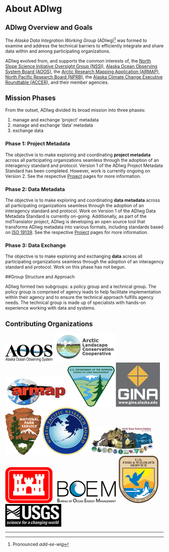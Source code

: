 # About ADIwg

## ADIwg Overview and Goals

The *Alaska Data Integration Working Group* (ADIwg)[^1] was formed to examine and address the technical barriers to
efficiently integrate and share data within and among participating organizations.

ADIwg evolved from, and supports the common interests of, the [North Slope Science Initiative Oversight Group (NSSI)](http://www.northslope.org/),
[Alaska Ocean Observing System Board (AOOS)](http://www.aoos.org/), the [Arctic Research Mapping Application (ARMAP)](http://armap.org/),
[North Pacific Research Board (NPRB)](http://www.nprb.org/),
the [Alaska Climate Change Executive Roundtable (ACCER)](http://www.aoos.org/adiwg/accer/), and their member agencies.

## Mission Phases

From the outset, ADIwg divided its broad mission into three phases:
 1. manage and exchange ‘project’ metadata
 2. manage and exchange ‘data’ metadata
 3. exchange data

### Phase 1: Project Metadata

The objective is to make exploring and coordinating **project metadata** across all participating organizations seamless through
the adoption of an interagency standard and protocol. Version 1 of the ADIwg Project Metadata Standard has been completed. However,
work is currently ongoing on Version 2. See the respective [Project][projects] pages for more information.

### Phase 2: Data Metadata

The objective is to make exploring and coordinating **data metadata** across all participating organizations seamless through
the adoption of an interagency standard and protocol. Work on Version 1 of the ADIwg Data Metadata Standard is currently on-going.
Additionally, as part of the mdTranslator project, ADIwg is developing an open source tool that transforms ADIwg metadata into various formats,
including standards based on [ISO 19139](http://en.wikipedia.org/wiki/Geospatial_metadata#ISO_19139_Geographic_information_Metadata_XML_schema_implementation).
See the respective [Project][projects] pages for more information.

### Phase 3: Data Exchange

The objective is to make exploring and exchanging **data** across all participating organizations seamless through
the adoption of an interagency standard and protocol. Work on this phase has not begun.

##Group Structure and Approach

ADIwg formed two subgroups: a policy group and a technical group.
 The policy group is comprised of agency leads to help facilitate implementation within their agency and to ensure the technical approach fulfills agency needs.
 The technical group is made up of specialists with hands-on experience working with data and systems.

## Contributing Organizations
<div>
<a href="http://www.aoos.org/"><img alt="Alaska Ocean Observing System" src="resources/images/logos/aoos_logo.jpg" title="Alaska Ocean Observing System" /></a>
<a href="http://arcticlcc.org"><img alt="Arctic LCC" src="resources/images/logos/alcc_logo.png" title="Arctic Landscape Conservation Cooperative" /></a>
<a href="http://www.armap.org/"><img alt="Arctic Research Mapping Application" src="resources/images/logos/armap_logo.jpg" title="Arctic Research Mapping Application" /></a>
<a href="http://www.blm.gov/ak/st/en.html"><img alt="Bureau of Land Management" src="resources/images/logos/blm_logo.png" title="Bureau of Land Management" /></a>
<a href="http://www.gina.alaska.edu/"><img alt="Geographic Information Network of Alaska" src="resources/images/logos/gina_logo.png" title="Geographic Information Network of Alaska" /></a>
<a href="http://www.nps.gov/"><img alt="National Park Service" src="resources/images/logos/nps_logo.png" title="National Park Service" /></a>
<a href="http://www.nprb.org/"><img alt="North Pacific Research Board" src="resources/images/logos/nprb_logo.jpg" title="North Pacific Research Board" /></a>
<a href="http://northslope.org/"><img alt="North Slope Science Initiative" src="resources/images/logos/nssi_logo.jpg" title="North Slope Science Initiative" /></a>
<a href="http://www.poa.usace.army.mil/"><img alt="U.S. Army Corps of Engineers" src="resources/images/logos/acoe_logo.png" title="U.S. Army Corps of Engineers" /></a>
<a href="http://www.boem.gov/"><img alt="U.S. Bureau of Ocean Energy Management" src="resources/images/logos/boem_logo.png" title="U.S. Bureau of Ocean Energy Management" /></a>
<a href="http://www.fws.gov/alaska/"><img alt="U.S. Fish & Wildlife Service" src="resources/images/logos/usfws_logo.png" title="U.S. Fish & Wildlife Service" /></a>
<a href="http://alaska.usgs.gov/"><img alt="U.S. Geological Survey" src="resources/images/logos/usgs_logo.jpg" title="U.S. Geological Survey" /></a>
</div>

***
[^1]: Pronounced *add-ee-wig*

[projects]: http://www.adiwg.org/projects
